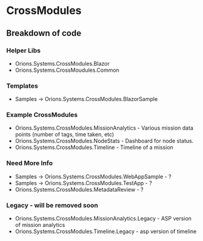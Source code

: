 # CrossModules

## Breakdown of code

### Helper Libs

* Orions.Systems.CrossModules.Blazor
* Orions.Systems.CrossMoudules.Common

### Templates

* Samples -> Orions.Systems.CrossModules.BlazorSample

### Example CrossModules

* Orions.Systems.CrossModules.MissionAnalytics - Various mission data points (number of tags, time taken, etc)
* Orions.Systems.CrossModules.NodeStats - Dashboard for node status.
* Orions.Systems.CrossModules.Timeline - Timeline of a mission

### Need More Info

* Samples -> Orions.Systems.CrossModules.WebAppSample - ?
* Samples -> Orions.Systems.CrossModules.TestApp - ?
* Orions.Systems.CrossModules.MetadataReview - ?

### Legacy - will be removed soon

* Orions.Systems.CrossModules.MissionAnalytics.Legacy - ASP version of mission analytics
* Orions.Systems.CrossModules.Timeline.Legacy - asp version of timeline